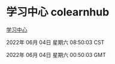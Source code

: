 # 学习中心 colearnhub
[学习中心](http://59.174.27.195:56308/colearnhub/)

2022年 06月 04日 星期六 08:50:03 CST

2022年 06月 04日 星期六 00:50:03 GMT
